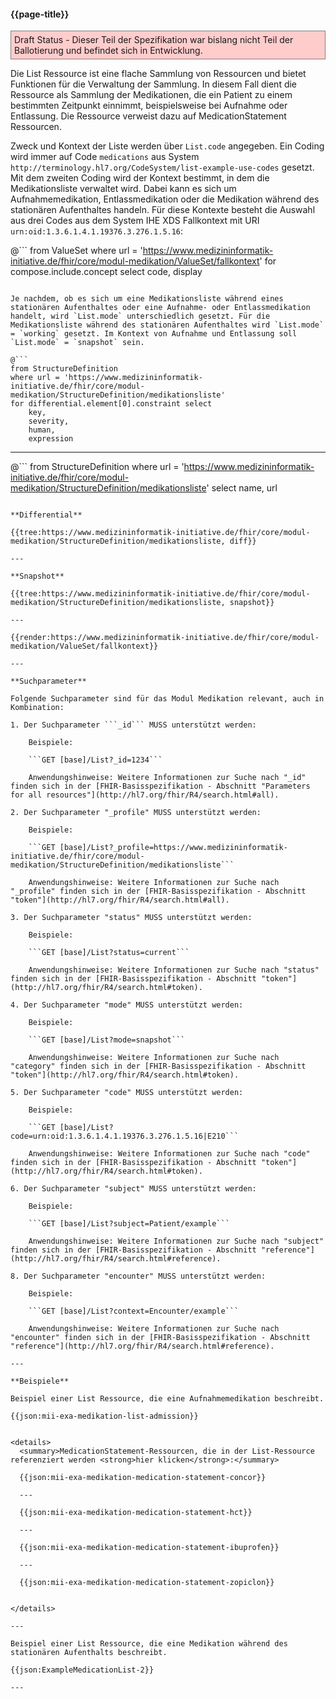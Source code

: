 #### {{page-title}}

<p style="background-color: #ffcccc; border:1px solid grey; padding: 5px; max-width: 790px;">
Draft Status - Dieser Teil der Spezifikation war bislang nicht Teil der Ballotierung und befindet sich in Entwicklung.
</p>

Die List Ressource ist eine flache Sammlung von Ressourcen und bietet Funktionen für die Verwaltung der Sammlung. In diesem Fall dient die Ressource als Sammlung der Medikationen, die ein Patient zu einem bestimmten Zeitpunkt einnimmt, beispielsweise bei Aufnahme oder Entlassung. Die Ressource verweist dazu auf MedicationStatement Ressourcen.

Zweck und Kontext der Liste werden über `List.code` angegeben. Ein Coding wird immer auf Code `medications` aus System `http://terminology.hl7.org/CodeSystem/list-example-use-codes` gesetzt. Mit dem zweiten Coding wird der Kontext bestimmt, in dem die Medikationsliste verwaltet wird. Dabei kann es sich um Aufnahmemedikation, Entlassmedikation oder die Medikation während des stationären Aufenthaltes handeln. Für diese Kontexte besteht die Auswahl aus drei Codes aus dem System IHE XDS Fallkontext mit URI `urn:oid:1.3.6.1.4.1.19376.3.276.1.5.16`:

@```
from ValueSet 
where url = 'https://www.medizininformatik-initiative.de/fhir/core/modul-medikation/ValueSet/fallkontext'
for compose.include.concept select
    code,
    display
```

Je nachdem, ob es sich um eine Medikationsliste während eines stationären Aufenthaltes oder eine Aufnahme- oder Entlassmedikation handelt, wird `List.mode` unterschiedlich gesetzt. Für die Medikationsliste während des stationären Aufenthaltes wird `List.mode` = `working` gesetzt. Im Kontext von Aufnahme und Entlassung soll `List.mode` = `snapshot` sein.

@```
from StructureDefinition 
where url = 'https://www.medizininformatik-initiative.de/fhir/core/modul-medikation/StructureDefinition/medikationsliste'
for differential.element[0].constraint select
    key,
    severity,
    human,
    expression
```

---

@```
from StructureDefinition 
where url = 'https://www.medizininformatik-initiative.de/fhir/core/modul-medikation/StructureDefinition/medikationsliste'
select
    name,
    url
```

**Differential**

{{tree:https://www.medizininformatik-initiative.de/fhir/core/modul-medikation/StructureDefinition/medikationsliste, diff}}

---

**Snapshot**

{{tree:https://www.medizininformatik-initiative.de/fhir/core/modul-medikation/StructureDefinition/medikationsliste, snapshot}}

---

{{render:https://www.medizininformatik-initiative.de/fhir/core/modul-medikation/ValueSet/fallkontext}}

---

**Suchparameter**

Folgende Suchparameter sind für das Modul Medikation relevant, auch in Kombination:

1. Der Suchparameter ```_id``` MUSS unterstützt werden:

    Beispiele: 

    ```GET [base]/List?_id=1234```
    
    Anwendungshinweise: Weitere Informationen zur Suche nach "_id" finden sich in der [FHIR-Basisspezifikation - Abschnitt "Parameters for all resources"](http://hl7.org/fhir/R4/search.html#all).

2. Der Suchparameter "_profile" MUSS unterstützt werden:

    Beispiele:
    
    ```GET [base]/List?_profile=https://www.medizininformatik-initiative.de/fhir/core/modul-medikation/StructureDefinition/medikationsliste```
    
    Anwendungshinweise: Weitere Informationen zur Suche nach "_profile" finden sich in der [FHIR-Basisspezifikation - Abschnitt "token"](http://hl7.org/fhir/R4/search.html#all).

3. Der Suchparameter "status" MUSS unterstützt werden:

    Beispiele:

    ```GET [base]/List?status=current```
    
    Anwendungshinweise: Weitere Informationen zur Suche nach "status" finden sich in der [FHIR-Basisspezifikation - Abschnitt "token"](http://hl7.org/fhir/R4/search.html#token).

4. Der Suchparameter "mode" MUSS unterstützt werden:

    Beispiele:

    ```GET [base]/List?mode=snapshot```
    
    Anwendungshinweise: Weitere Informationen zur Suche nach "category" finden sich in der [FHIR-Basisspezifikation - Abschnitt "token"](http://hl7.org/fhir/R4/search.html#token).

5. Der Suchparameter "code" MUSS unterstützt werden:

    Beispiele:

    ```GET [base]/List?code=urn:oid:1.3.6.1.4.1.19376.3.276.1.5.16|E210```

    Anwendungshinweise: Weitere Informationen zur Suche nach "code" finden sich in der [FHIR-Basisspezifikation - Abschnitt "token"](http://hl7.org/fhir/R4/search.html#token).

6. Der Suchparameter "subject" MUSS unterstützt werden:

    Beispiele:

    ```GET [base]/List?subject=Patient/example```

    Anwendungshinweise: Weitere Informationen zur Suche nach "subject" finden sich in der [FHIR-Basisspezifikation - Abschnitt "reference"](http://hl7.org/fhir/R4/search.html#reference).

8. Der Suchparameter "encounter" MUSS unterstützt werden:

    Beispiele:

    ```GET [base]/List?context=Encounter/example```

    Anwendungshinweise: Weitere Informationen zur Suche nach "encounter" finden sich in der [FHIR-Basisspezifikation - Abschnitt "reference"](http://hl7.org/fhir/R4/search.html#reference).

---

**Beispiele**

Beispiel einer List Ressource, die eine Aufnahmemedikation beschreibt. 

{{json:mii-exa-medikation-list-admission}}


<details>
  <summary>MedicationStatement-Ressourcen, die in der List-Ressource referenziert werden <strong>hier klicken</strong>:</summary>
  
  {{json:mii-exa-medikation-medication-statement-concor}}

  ---

  {{json:mii-exa-medikation-medication-statement-hct}}

  ---

  {{json:mii-exa-medikation-medication-statement-ibuprofen}}

  ---

  {{json:mii-exa-medikation-medication-statement-zopiclon}}


</details>

---

Beispiel einer List Ressource, die eine Medikation während des stationären Aufenthalts beschreibt. 

{{json:ExampleMedicationList-2}}

---